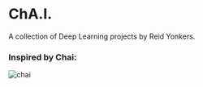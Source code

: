 # ChA.I.
A collection of Deep Learning projects by Reid Yonkers.

### Inspired by Chai:
![chai](https://user-images.githubusercontent.com/81446209/115126758-972f2d80-9f9f-11eb-8512-c9d9bd78f9c2.jpg)

